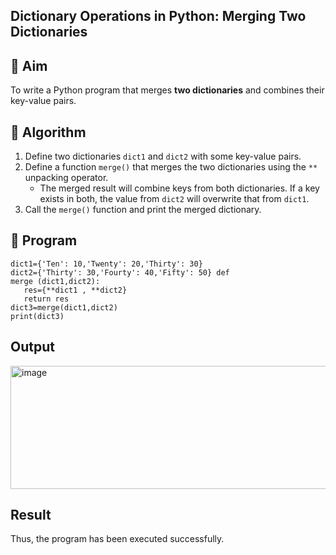 ## Dictionary Operations in Python: Merging Two Dictionaries

## 🎯 Aim
To write a Python program that merges **two dictionaries** and combines their key-value pairs.

## 🧠 Algorithm
1. Define two dictionaries `dict1` and `dict2` with some key-value pairs.
2. Define a function `merge()` that merges the two dictionaries using the `**` unpacking operator.
   - The merged result will combine keys from both dictionaries. If a key exists in both, the value from `dict2` will overwrite that from `dict1`.
3. Call the `merge()` function and print the merged dictionary.

## 🧾 Program
~~~
dict1={'Ten': 10,'Twenty': 20,'Thirty': 30} 
dict2={'Thirty': 30,'Fourty': 40,'Fifty': 50} def 
merge (dict1,dict2): 
   res={**dict1 , **dict2}
   return res 
dict3=merge(dict1,dict2) 
print(dict3)
~~~

## Output

<img width="1005" height="197" alt="image" src="https://github.com/user-attachments/assets/fa857e02-256a-4cc3-9465-57ac5baf5f96" />

## Result
Thus, the program has been executed successfully.
